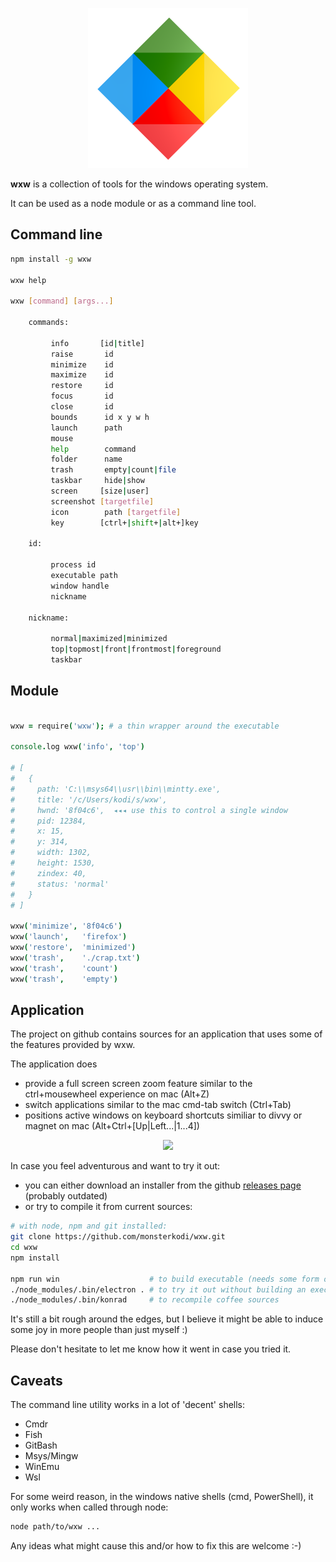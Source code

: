 
<p align="center"><img src="img/about.png" width=256 height=256></p>

**wxw** is a collection of tools for the windows operating system.

It can be used as a node module or as a command line tool.

## Command line

```sh
npm install -g wxw

wxw help

wxw [command] [args...]

    commands:

         info       [id|title]
         raise       id
         minimize    id
         maximize    id
         restore     id
         focus       id
         close       id
         bounds      id x y w h
         launch      path
         mouse
         help        command
         folder      name
         trash       empty|count|file
         taskbar     hide|show
         screen     [size|user]
         screenshot [targetfile]
         icon        path [targetfile]
         key        [ctrl+|shift+|alt+]key

    id:

         process id
         executable path
         window handle
         nickname

    nickname:

         normal|maximized|minimized
         top|topmost|front|frontmost|foreground
         taskbar

```

## Module

```coffeescript

wxw = require('wxw'); # a thin wrapper around the executable

console.log wxw('info', 'top')

# [
#   {
#     path: 'C:\\msys64\\usr\\bin\\mintty.exe',
#     title: '/c/Users/kodi/s/wxw',
#     hwnd: '8f04c6',  ◂◂◂ use this to control a single window
#     pid: 12384,
#     x: 15,
#     y: 314,
#     width: 1302,
#     height: 1530,
#     zindex: 40,
#     status: 'normal'
#   }
# ]

wxw('minimize', '8f04c6')
wxw('launch',   'firefox')
wxw('restore',  'minimized')
wxw('trash',    './crap.txt')
wxw('trash',    'count')
wxw('trash',    'empty')

```

## Application

The project on github contains sources for an application that uses some of the features provided by wxw.

The application does

- provide a full screen screen zoom feature similar to the ctrl+mousewheel experience on mac (Alt+Z)
- switch applications similar to the mac cmd-tab switch (Ctrl+Tab)
- positions active windows on keyboard shortcuts similiar to divvy or magnet on mac (Alt+Ctrl+[Up|Left...|1...4])

<p align="center"><img src="img/switch.png"></p>

In case you feel adventurous and want to try it out:

- you can either download an installer from the github [releases page](https://github.com/monsterkodi/wxw/releases) (probably outdated)
- or try to compile it from current sources:

```sh
# with node, npm and git installed:
git clone https://github.com/monsterkodi/wxw.git
cd wxw
npm install

npm run win                    # to build executable (needs some form of bash)
./node_modules/.bin/electron . # to try it out without building an executable
./node_modules/.bin/konrad     # to recompile coffee sources
```

It's still a bit rough around the edges, but I believe it might be able to induce some joy in more people than just myself :)

Please don't hesitate to let me know how it went in case you tried it.

## Caveats

The command line utility works in a lot of 'decent' shells:

- Cmdr
- Fish
- GitBash
- Msys/Mingw
- WinEmu
- Wsl

For some weird reason, in the windows native shells (cmd, PowerShell), it only works when called through node:

```sh
node path/to/wxw ...
```

Any ideas what might cause this and/or how to fix this are welcome :-)





